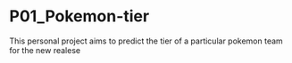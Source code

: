 # P01_Pokemon-tier
This personal project aims to predict the tier of a particular pokemon team for the new realese
